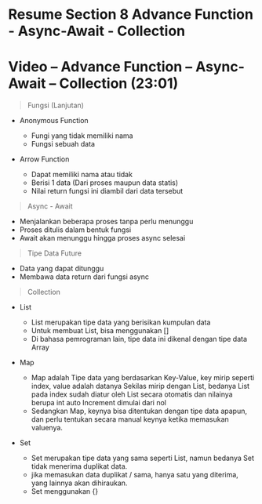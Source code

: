 # Resume Section 8 Advance Function - Async-Await - Collection
# Video – Advance Function – Async-Await – Collection (23:01)

> Fungsi (Lanjutan)
- Anonymous Function
    - Fungi yang tidak memiliki nama
    - Fungsi sebuah data

- Arrow Function
    - Dapat memiliki nama atau tidak
    - Berisi 1 data (Dari proses maupun data statis)
    - Nilai return fungsi ini diambil dari data tersebut

> Async - Await
- Menjalankan beberapa proses tanpa perlu menunggu
- Proses ditulis dalam bentuk fungsi
- Await akan menunggu hingga proses async selesai

> Tipe Data Future
- Data yang dapat ditunggu
- Membawa data return dari fungsi async

> Collection
- List
    - List merupakan tipe data yang berisikan kumpulan data
    - Untuk membuat List, bisa menggunakan []
    - Di bahasa pemrograman lain, tipe data ini dikenal dengan tipe data Array

- Map
    - Map adalah Tipe data yang berdasarkan Key-Value, key mirip seperti index, value adalah datanya Sekilas mirip dengan List, bedanya List pada index sudah diatur oleh List secara otomatis dan nilainya berupa int auto Increment dimulai dari nol
    - Sedangkan Map, keynya bisa ditentukan dengan tipe data apapun, dan perlu tentukan secara manual keynya ketika memasukan valuenya.

- Set
    - Set merupakan tipe data yang sama seperti List, namun bedanya Set tidak menerima duplikat data.
    - jika memasukan data duplikat / sama, hanya satu yang diterima, yang lainnya akan dihiraukan.
    - Set menggunakan {}